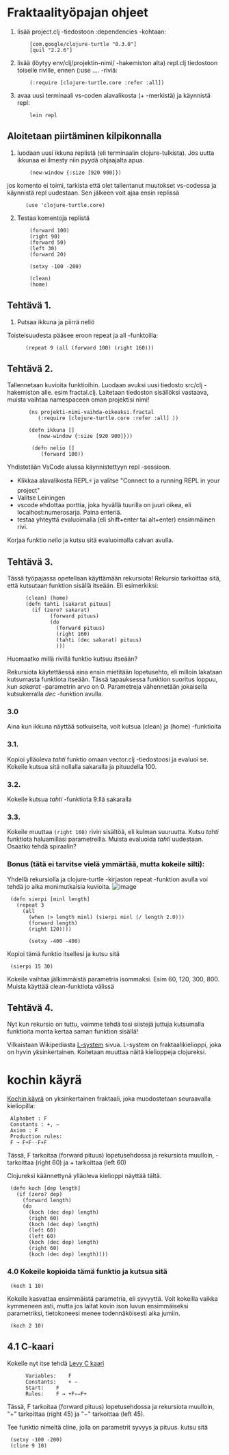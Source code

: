 # Fraktaalityöpajan ohjeet

1. lisää project.clj -tiedostoon :dependencies -kohtaan:

     
           [com.google/clojure-turtle "0.3.0"]
           [quil "2.2.6"]
                
2. lisää (löytyy env/clj/projektin-nimi/ -hakemiston alta)  repl.clj tiedostoon toiselle riville, ennen (:use .... -riviä:
               
           (:require [clojure-turtle.core :refer :all])
 
3. avaa uusi terminaali vs-coden alavalikosta (+ -merkistä)  ja käynnistä repl:
            
           lein repl
                

## Aloitetaan piirtäminen kilpikonnalla

1. luodaan uusi ikkuna replistä (eli terminaalin clojure-tulkista). Jos uutta ikkunaa ei ilmesty niin pyydä ohjaajalta apua.

           (new-window {:size [920 900]})

jos komento ei toimi, tarkista että olet tallentanut muutokset vs-codessa ja käynnistä repl uudestaan. Sen jälkeen voit ajaa ensin replissä

          (use 'clojure-turtle.core)
               
2. Testaa komentoja replistä 
                
           (forward 100)
           (right 90)
           (forward 50)
           (left 30)
           (forward 20)

           (setxy -100 -200)

           (clean)
           (home)
                
## Tehtävä 1.

1. Putsaa ikkuna ja piirrä neliö

Toisteisuudesta pääsee eroon repeat ja all -funktoilla:

          (repeat 9 (all (forward 100) (right 160)))
                
 ## Tehtävä 2.
 
 Tallennetaan kuvioita funktioihin. Luodaan avuksi uusi tiedosto src/clj -hakemiston alle. esim fractal.clj. Laitetaan tiedoston sisällöksi vastaava, muista vaihtaa namespaceen oman projektisi nimi!
 
           (ns projekti-nimi-vaihda-oikeaksi.fractal
              (:require [clojure-turtle.core :refer :all] ))

           (defn ikkuna []
              (new-window {:size [920 900]}))

            (defn nelio []
               (forward 100))
                    
Yhdistetään VsCode alussa käynnistettyyn repl -sessioon. 
- Klikkaa alavalikosta REPL⚡️ ja valitse "Connect to a running REPL in your project"
- Valitse Leiningen
- vscode ehdottaa porttia, joka hyvällä tuurilla on juuri oikea, eli localhost:numerosarja. Paina enteriä.
- testaa yhteyttä evaluoimalla (eli shift+enter tai alt+enter) ensimmäinen rivi.

Korjaa funktio *nelio* ja kutsu sitä evaluoimalla calvan avulla.

## Tehtävä 3.

Tässä työpajassa opetellaan käyttämään rekursiota! Rekursio tarkoittaa sitä, että kutsutaan funktion sisällä itseään. Eli esimerkiksi:

          (clean) (home)
          (defn tahti [sakarat pituus]
            (if (zero? sakarat) 
                  (forward pituus)
                  (do
                    (forward pituus)
                    (right 160)
                    (tahti (dec sakarat) pituus)
                    )))

Huomaatko millä rivillä funktio kutsuu itseään?

Rekursiota käytettäessä aina ensin mietitään lopetusehto, eli milloin lakataan kutsumasta funktiota itseään. Tässä tapauksessa funktion suoritus loppuu, kun *sakarat* -parametrin arvo on 0. Parametreja vähennetään jokaisella kutsukerralla *dec* -funktion avulla.

### 3.0 

Aina kun ikkuna näyttää sotkuiselta, voit kutsua (clean) ja (home) -funktioita

### 3.1. 

Kopioi ylläoleva *tahti* funktio omaan vector.clj -tiedostoosi ja evaluoi se. Kokeile kutsua sitä nollalla sakaralla ja pituudella 100.

### 3.2. 

Kokeile kutsua *tahti* -funktiota 9:llä sakaralla

### 3.3. 

Kokeile muuttaa `(right 160)` rivin sisältöä, eli kulman suuruutta. Kutsu *tahti* funktiota haluamillasi parametreilla. Muista evaluoida *tahti* uudestaan. Osaatko tehdä spiraalin?

### Bonus (tätä ei tarvitse vielä ymmärtää, mutta kokeile silti):
Yhdellä rekursiolla ja clojure-turtle -kirjaston repeat -funktion avulla voi tehdä jo aika monimutkaisia kuvioita.
![image](https://user-images.githubusercontent.com/5735068/201472148-35344573-4bbb-43d1-b381-10cd3cff1c98.png)

     (defn sierpi [minl length]
       (repeat 3
         (all
           (when (> length minl) (sierpi minl (/ length 2.0)))
           (forward length)
           (right 120))))
           
           (setxy -400 -400)

Kopioi tämä funktio itsellesi ja kutsu sitä 

     (sierpi 15 30)

Kokeile vaihtaa jälkimmäistä parametria isommaksi. Esim 60, 120, 300, 800. Muista käyttää clean-funktiota välissä

## Tehtävä 4.

Nyt kun rekursio on tuttu, voimme tehdä tosi siistejä juttuja kutsumalla funktioita monta kertaa saman funktion sisällä!

Vilkaistaan Wikipediasta [L-system](https://en.wikipedia.org/wiki/L-system) sivua. L-system on fraktaalikielioppi, joka on hyvin yksinkertainen. Koitetaan muuttaa näitä kielioppeja clojureksi.

# kochin käyrä

[Kochin käyrä](https://en.wikipedia.org/wiki/Koch_snowflake) on yksinkertainen fraktaali, joka muodostetaan seuraavalla kieliopilla:

     Alphabet : F
     Constants : +, −
     Axiom : F
     Production rules:
     F → F+F--F+F

Tässä, F tarkoitaa (forward pituus) lopetusehdossa ja rekursiota muulloin, - tarkoittaa (right 60) ja + tarkoittaa (left 60)

Clojureksi käännettynä ylläoleva kielioppi näyttää tältä. 

     (defn koch [dep length]
       (if (zero? dep)
         (forward length)
         (do
           (koch (dec dep) length)
           (right 60)
           (koch (dec dep) length)
           (left 60)
           (left 60)
           (koch (dec dep) length)
           (right 60)
           (koch (dec dep) length))))

### 4.0 Kokeile kopioida tämä funktio ja kutsua sitä

     (koch 1 10)
     
Kokeile kasvattaa ensimmäistä parametria, eli syvyyttä. Voit kokeilla vaikka kymmeneen asti, mutta jos laitat kovin ison luvun ensimmäiseksi parametriksi, tietokoneesi menee todennäköisesti aika jumiin.

     (koch 2 10)
     
## 4.1 C-kaari

Kokeile nyt itse tehdä [Levy C kaari](https://en.wikipedia.org/wiki/L%C3%A9vy_C_curve)


          Variables:	F
          Constants:	+ −
          Start:	F
          Rules:	F → +F−−F+
          
Tässä, F tarkoitaa (forward pituus) lopetusehdossa ja rekursiota muulloin, "+" tarkoittaa (right 45) ja "−" tarkoittaa (left 45).

Tee funktio nimeltä cline, jolla on parametrit syvyys ja pituus. kutsu sitä

     (setxy -100 -200)
     (cline 9 10)





